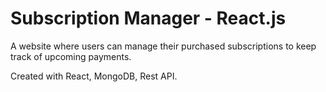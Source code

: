# Subscription Manager - React.js

A website where users can manage their purchased subscriptions to keep track of upcoming payments. 

Created with React, MongoDB, Rest API. 